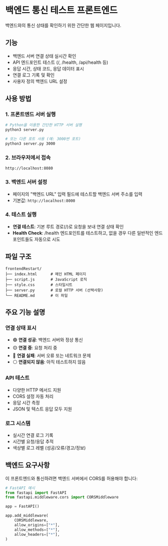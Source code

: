 # 백엔드 통신 테스트 프론트엔드

백엔드와의 통신 상태를 확인하기 위한 간단한 웹 페이지입니다.

## 기능

- 백엔드 서버 연결 상태 실시간 확인
- API 엔드포인트 테스트 (/, /health, /api/health 등)
- 응답 시간, 상태 코드, 응답 데이터 표시
- 연결 로그 기록 및 확인
- 사용자 정의 백엔드 URL 설정

## 사용 방법

### 1. 프론트엔드 서버 실행

```bash
# Python을 이용한 간단한 HTTP 서버 실행
python3 server.py

# 또는 다른 포트 사용 (예: 3000번 포트)
python3 server.py 3000
```

### 2. 브라우저에서 접속

```
http://localhost:8080
```

### 3. 백엔드 서버 설정

- 페이지의 "백엔드 URL" 입력 필드에 테스트할 백엔드 서버 주소를 입력
- 기본값: `http://localhost:8000`

### 4. 테스트 실행

- **연결 테스트**: 기본 루트 경로(/)로 요청을 보내 연결 상태 확인
- **Health Check**: /health 엔드포인트를 테스트하고, 없을 경우 다른 일반적인 엔드포인트들도 자동으로 시도

## 파일 구조

```
frontendRestart/
├── index.html      # 메인 HTML 페이지
├── script.js       # JavaScript 로직
├── style.css       # 스타일시트
├── server.py       # 로컬 HTTP 서버 (선택사항)
└── README.md       # 이 파일
```

## 주요 기능 설명

### 연결 상태 표시
- 🟢 **연결 성공**: 백엔드 서버와 정상 통신
- 🟡 **연결 중**: 요청 처리 중
- 🔴 **연결 실패**: 서버 오류 또는 네트워크 문제
- ⚪ **연결되지 않음**: 아직 테스트하지 않음

### API 테스트
- 다양한 HTTP 메서드 지원
- CORS 설정 자동 처리
- 응답 시간 측정
- JSON 및 텍스트 응답 모두 지원

### 로그 시스템
- 실시간 연결 로그 기록
- 시간별 요청/응답 추적
- 색상별 로그 레벨 (성공/오류/경고/정보)

## 백엔드 요구사항

이 프론트엔드와 통신하려면 백엔드 서버에서 CORS를 허용해야 합니다:

```python
# FastAPI 예시
from fastapi import FastAPI
from fastapi.middleware.cors import CORSMiddleware

app = FastAPI()

app.add_middleware(
    CORSMiddleware,
    allow_origins=["*"],
    allow_methods=["*"],
    allow_headers=["*"],
)
```
